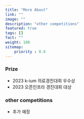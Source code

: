```yaml
---
title: "More About"
link: ""
image: ""
description: "other competitions"
featured: true
tags: []
fact: ""
weight: 100
sitemap: 
    priority : 0.8
---
```

<!-- Read More -->
### Prize
- 2023 k-ium 의료경진대회 우수상
- 2023 오픈인프라 경진대회 대상


### other competitions
- 추가 예정